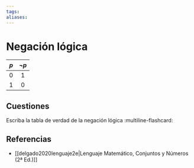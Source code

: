 ```yaml
---
tags: 
aliases:
---
```

# Negación lógica

| $p$ | $\neg p$ |
| :-: | :------: |
|  0  |    1     |
|  1  |    0     |

## Cuestiones

Escriba la tabla de verdad de la negación lógica
:multiline-flashcard:

## Referencias
- [[delgado2020lenguaje2e|Lenguaje Matemático, Conjuntos y Números (2ª Ed.)]]
